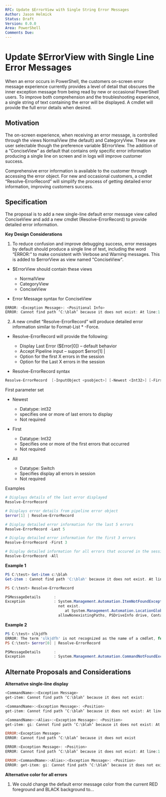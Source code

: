 ```yaml
---
RFC: Update $ErrorView with Single String Error Messages
Author: Jason Helmick
Status: Draft
Version: 0.0.0
Area: PowerShell
Comments Due: 
---
```


# Update $ErrorView with Single Line Error Messages

When an error occurs in PowerShell, the customers on-screen error message experience currently
provides a level of detail that obscures the inner exception message from being read by
new or occasional PowerShell users.
To improve both comprehension and the troubleshooting experience, a single string of text
containing the error will be displayed.  A cmdlet will provide the full error details when desired.

## Motivation

The on-screen experience, when receiving an error message,
is controlled through the views NormalView (the default) and CategoryView. These are user selectable though the preference variable $ErrorView.
The addition of a “ConciseView” as default that contains only specific error
information producing a single line on screen and in logs will improve customer success.

Comprehensive error information is available to the customer through
accessing the error object. For new and occasional customers,
a cmdlet “Resolve-ErrorRecord” will simplify the process of getting detailed error information, improving customers success.

## Specification

The proposal is to add a new single-line default error message view called ConciseView
and add a new cmdlet (Resolve-ErrorRecord) to provide detailed error information.

__Key Design Considerations__

1. To reduce confusion and improve debugging success,
error messages by default should produce a single line of text, including the word “ERROR:” to make consistent with Verbose and Warning messages. This is added to $errorView as view named "ConciseView".

- $ErrorView should contain these views

    + NormalView
    + CategoryView
    + ConciseView

- Error Message syntax for ConciseView

```powershell
ERROR: <Exception Message>: <Positional Info>
ERROR: Cannot find path ‘C:\blah’ because it does not exist: At line:1 char:1
```

2. A new cmdlet “Resolve-ErrorRecord” will produce detailed error information similar to Format-List * -Force.

- Resolve-ErrorRecord will provide the following:

    + Display Last Error ($Error[0]) – default behavior
    + Accept Pipeline input – support $error[1] |
    + Option for the first X errors in the session
    + Option for the Last X errors in the session

- Resolve-ErrorRecord syntax

```powershell
Resolve-ErrorRecord  [-InputObject <psobject>] [-Newest <Int32>] [-First <Int32>] [-All] [<CommonParameters>]
```

First parameter set

- Newest

    + Datatype: int32
    + specifies one or more of last errors to display
    + Not required

- First

    + Datatype: Int32
    + Specifies one or more of the first errors that occurred
    + Not required

- All

    + Datatype: Switch
    + Specifies display all errors in session
    + Not required

Examples

```powershell
# Displays details of the last error displayed
Resolve-ErrorRecord

# Displays error details from pipeline error object
$error[1] | Resolve-ErrorRecord

# Display detailed error information for the last 5 errors
Resolve-ErrorRecord -Last 5

# Display detailed error information for the first 3 errors
Resolve-ErrorRecord -First 3

# Display detailed information for all errors that occured in the session
Resolve-ErrorRecord -All
```
__Example 1__

```powershell
PS C:\test> Get-item c:\blah
Get-item : Cannot find path 'C:\blah' because it does not exist. At line:1 char:1

PS C:\test> Resolve-ErrorRecord

PSMessageDetails      :
Exception             : System.Management.Automation.ItemNotFoundException: Cannot find path 'C:\blah' because it does
                        not exist.
                           at System.Management.Automation.LocationGlobber.ExpandMshGlobPath(String path, Boolean
                        allowNonexistingPaths, PSDriveInfo drive, ContainerCmdletProvider 

```

__Example 2__

```powershell
PS C:\test> slkjdfh
ERROR: The term 'slkjdfh' is not recognized as the name of a cmdlet, function, script file, or operable program. At line:1 char:1
PS C:\test> $error[0] | Resolve-ErrorRecord

PSMessageDetails      :
Exception             : System.Management.Automation.CommandNotFoundException: The term 'slkjdfh' is not recognized as
```

## Alternate Proposals and Considerations

__Alternative single-line display__

```powershell
<CommandName>:<Exception Message>
get-item: Cannot find path ‘C:\blah’ because it does not exist:

<CommandName>:<Exception Message>: <Position>
get-item: Cannot find path ‘C:\blah’ because it does not exist: At line:1 char:1

<CommandName>:<Alias>:<Exception Message>: <Position>
get-item: gi: Cannot find path ‘C:\blah’ because it does not exist: At line:1 char:1

ERROR:<Exception Message>
ERROR: Cannot find path ‘C:\blah’ because it does not exist

ERROR:<Exception Message>: <Position>
ERROR: Cannot find path ‘C:\blah’ because it does not exist: At line:1 char:1

ERROR:<CommandName>:<Alias>:<Exception Message>: <Position>
ERROR: get-item: gi: Cannot find path ‘C:\blah’ because it does not exist: At line:1 char:1
```
__Alternative color for all errors__

1. We could change the default error message color from the current RED foreground and BLACK background to...